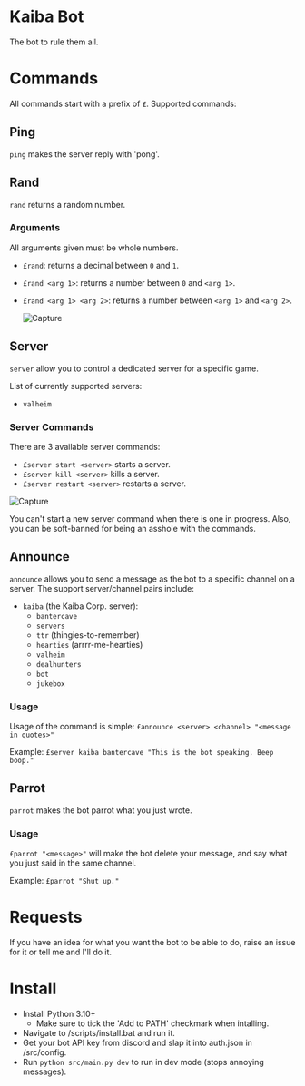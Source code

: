 # Kaiba Bot

The bot to rule them all.

# Commands
All commands start with a prefix of `£`. Supported commands:

## Ping
`ping` makes the server reply with 'pong'.

## Rand
`rand` returns a random number.

### Arguments
All arguments given must be whole numbers.

- `£rand`: returns a decimal between `0` and `1`.
- `£rand <arg 1>`: returns a number between `0` and `<arg 1>`.
- `£rand <arg 1> <arg 2>`: returns a number between `<arg 1>` and `<arg 2>`.
  
  ![Capture](https://user-images.githubusercontent.com/18753120/141537045-2df44ab3-36da-4991-a9d8-71dae5073bf6.PNG)

## Server
`server` allow you to control a dedicated server for a specific game. 

List of currently supported servers:
- `valheim`

### Server Commands
There are 3 available server commands:

- `£server start <server>` starts a server.
- `£server kill <server>` kills a server.
- `£server restart <server>` restarts a server.

![Capture](https://user-images.githubusercontent.com/18753120/141541057-091db6a4-5cea-4348-98eb-8543fb52fbd3.PNG)

You can't start a new server command when there is one in progress. Also, you can be soft-banned for being an asshole with the commands.

## Announce
`announce` allows you to send a message as the bot to a specific channel on a server. The support server/channel pairs include:
-  `kaiba` (the Kaiba Corp. server):
	- `bantercave`
	- `servers`
	- `ttr`  (thingies-to-remember)
	- `hearties` (arrrr-me-hearties)
	- `valheim`
	- `dealhunters`
	- `bot`
	- `jukebox`

### Usage
Usage of the command is simple: `£announce <server> <channel> "<message in quotes>"`

Example: `£server kaiba bantercave "This is the bot speaking. Beep boop."`

## Parrot
`parrot` makes the bot parrot what you just wrote.

### Usage
`£parrot "<message>"` will make the bot delete your message, and say what you just said in the same channel.

Example: `£parrot "Shut up."`

# Requests
If you have an idea for what you want the bot to be able to do, raise an issue for it or tell me and I'll do it.

# Install
- Install Python 3.10+
	- Make sure to tick the 'Add to PATH' checkmark when intalling.
- Navigate to /scripts/install.bat and run it.
- Get your bot API key from discord and slap it into auth.json in /src/config.
- Run `python src/main.py dev` to run in dev mode (stops annoying messages).